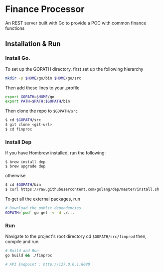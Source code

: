 # Finance Processor
An REST server built with Go to provide a POC with common finance functions

## Installation & Run

### Install Go.

To set up the GOPATH directory. first set up the following hierarchy

```bash
mkdir -p $HOME/go/bin $HOME/go/src
```

Then add these lines to your .profile
```bash
export GOPATH=$HOME/go
export PATH=$PATH:$GOPATH/bin
```
Then clone the repo to `$GOPATH/src`
```bash
$ cd $GOPATH/src
$ git clone <git-url>
$ cd finproc
```
### Install Dep

If you have Hombrew installed, run the following:

```
$ brew install dep
$ brew upgrade dep
```
otherwise
```bash
$ cd $GOPATH/bin
$ curl https://raw.githubusercontent.com/golang/dep/master/install.sh | sh
```

To get all the external packages, run

```bash
# Download the public dependencies
GOPATH=`pwd` go get -v -d ./...
```

### Run

Navigate to the project's root directory cd `$GOPATH/src/finprod` then, compile and run

```bash
# Build and Run
go build && ./finproc

# API Endpoint : http://127.0.0.1:8080
```
